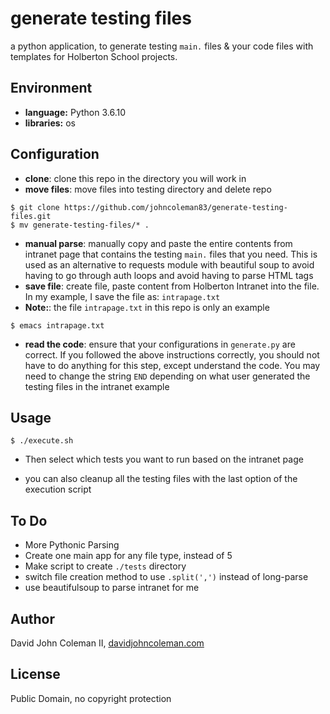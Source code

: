 # generate testing files

a python application, to generate testing `main.` files & your code files with
templates for Holberton School projects.

## Environment

  * __language:__ Python 3.6.10
  * __libraries:__ os

## Configuration

* __clone__: clone this repo in the directory you will work in
* __move files__: move files into testing directory and delete repo

```
$ git clone https://github.com/johncoleman83/generate-testing-files.git
$ mv generate-testing-files/* .
```

* __manual parse__: manually copy and paste the entire contents from intranet
  page that contains the testing `main.` files that you need. This is used as an alternative to requests module with beautiful soup to avoid having to go through
  auth loops and avoid having to parse HTML tags
* __save file__: create file, paste content from Holberton Intranet into the
  file. In my example, I save the file as: `intrapage.txt`
* __Note:__: the file `intrapage.txt` in this repo is only an example

```
$ emacs intrapage.txt
```

* __read the code__: ensure that your configurations in `generate.py` are
  correct.  If you followed the above instructions correctly, you should not
  have to do anything for this step, except understand the code.  You may need
  to change the string `END` depending on what user generated the testing files
  in the intranet example

## Usage

```
$ ./execute.sh
```

* Then select which tests you want to run based on the intranet page

* you can also cleanup all the testing files with the last option of
  the execution script

## To Do

* More Pythonic Parsing
* Create one main app for any file type, instead of 5
* Make script to create `./tests` directory
* switch file creation method to use `.split(',')` instead of long-parse
* use beautifulsoup to parse intranet for me

## Author

David John Coleman II, [davidjohncoleman.com](http://www.davidjohncoleman.com/)

## License

Public Domain, no copyright protection
